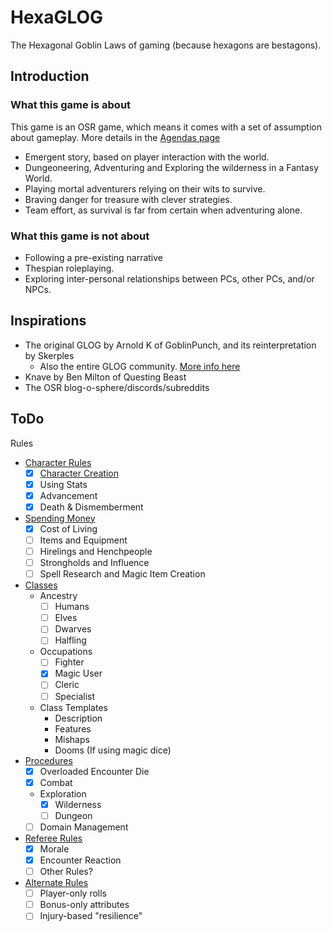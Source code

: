 # HexaGLOG

The Hexagonal Goblin Laws of gaming (because hexagons are bestagons).

## Introduction

### What this game is about

This game is an OSR game, which means it comes with a set of assumption about gameplay. More details in the [Agendas page](rules/agendas.md)

- Emergent story, based on player interaction with the world.
- Dungeoneering, Adventuring and Exploring the wilderness in a Fantasy World.
- Playing mortal adventurers relying on their wits to survive.
- Braving danger for treasure with clever strategies.
- Team effort, as survival is far from certain when adventuring alone.

### What this game is not about

- Following a pre-existing narrative
- Thespian roleplaying.
- Exploring inter-personal relationships between PCs, other PCs, and/or NPCs.


## Inspirations

- The original GLOG by Arnold K of GoblinPunch, and its reinterpretation by Skerples
  - Also the entire GLOG community. [More info here](https://madqueenscourt.blogspot.com/2020/07/glog-for-gretchlings-or-notes-towards.html)
- Knave by Ben Milton of Questing Beast
- The OSR blog-o-sphere/discords/subreddits

## ToDo

Rules

- [Character Rules](rules/player-rules.md)
  - [x] [Character Creation](rules/character-creation.md)
  - [x] Using Stats
  - [x] Advancement
  - [x] Death & Dismemberment
- [Spending Money](rules/equipment-wealth.md)
  - [x] Cost of Living
  - [ ] Items and Equipment
  - [ ] Hirelings and Henchpeople
  - [ ] Strongholds and Influence
  - [ ] Spell Research and Magic Item Creation
- [Classes](rules/class-templates.md)
  - Ancestry
    - [ ] Humans
    - [ ] Elves
    - [ ] Dwarves
    - [ ] Halfling
  - Occupations
    - [ ] Fighter
    - [x] Magic User
    - [ ] Cleric
    - [ ] Specialist
  - Class Templates
    - Description
    - Features
    - Mishaps
    - Dooms (If using magic dice)
- [Procedures](rules/turn-based-procedures.md)
  - [x] Overloaded Encounter Die
  - [x] Combat
  - Exploration
    - [x] Wilderness
    - [ ] Dungeon
  - [ ] Domain Management
- [Referee Rules](rules/referee-rules.md)
  - [x] Morale
  - [x] Encounter Reaction
  - [ ] Other Rules?
- [Alternate Rules](rules/alternate-rules.md)
  - [ ] Player-only rolls
  - [ ] Bonus-only attributes
  - [ ] Injury-based "resilience"
